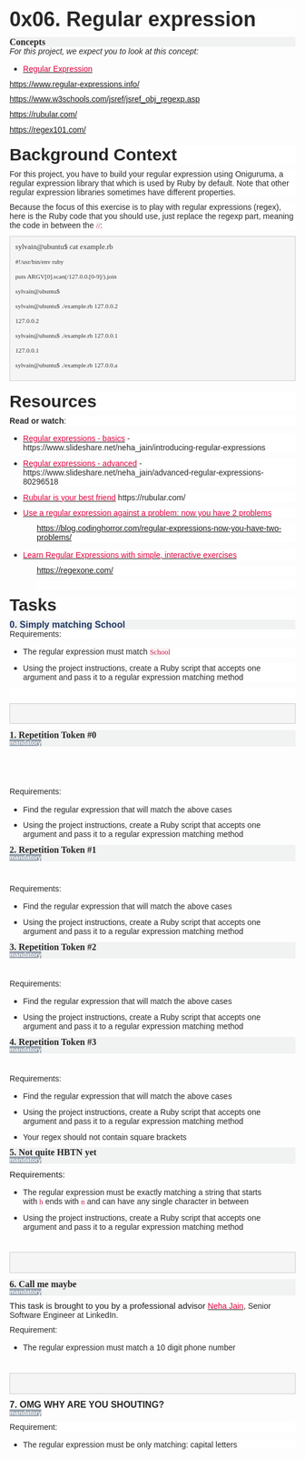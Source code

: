 <h1 style='margin-right:0cm;margin-left:0cm;font-size:15px;font-family:"Calibri",sans-serif;margin-top:0cm;margin-bottom:7.5pt;line-height:normal;background:#FEFEFE;'><span style='font-size:36px;font-family:"Arial",sans-serif;color:#292728;'>0x06. Regular expression</span></h1>
<h3 style='margin-top:0cm;margin-right:0cm;margin-bottom:0cm;margin-left:0cm;line-height:107%;font-size:16px;font-family:"Calibri Light",sans-serif;color:#1F3763;font-weight:normal;background:#F1F2F2;'><strong><span style='font-family:"inherit",serif;color:#292728;'>Concepts</span></strong></h3>
<p style='margin-right:0cm;margin-left:0cm;font-size:15px;font-family:"Calibri",sans-serif;margin-top:0cm;margin-bottom:7.5pt;line-height:107%;'><em><span style='font-size:14px;font-family:"Arial",sans-serif;color:#292728;'>For this project, we expect you to look at this concept:</span></em></p>
<ul style="margin-bottom:0cm;" type="disc">
    <li style='margin-top:0cm;margin-right:0cm;margin-bottom:8.0pt;margin-left:0cm;line-height:normal;font-size:15px;font-family:"Calibri",sans-serif;color:#292728;'><span style='font-size:14px;font-family:"Arial",sans-serif;'><a href="https://intranet.hbtn.io/concepts/29"><span style="color:#E0003C;text-decoration:none;">Regular Expression</span></a></span></li>
</ul>
<p style='margin-right:0cm;margin-left:0cm;font-size:15px;font-family:"Calibri",sans-serif;margin-top:0cm;margin-bottom:8.0pt;line-height:normal;'><span style='font-size:14px;font-family:"Arial",sans-serif;color:#292728;'><a href="https://www.regular-expressions.info/">https://www.regular-expressions.info/</a></span></p>
<p style='margin-right:0cm;margin-left:0cm;font-size:15px;font-family:"Calibri",sans-serif;margin-top:0cm;margin-bottom:8.0pt;line-height:normal;'><span style='font-size:14px;font-family:"Arial",sans-serif;color:#292728;'><a href="https://www.w3schools.com/jsref/jsref_obj_regexp.asp">https://www.w3schools.com/jsref/jsref_obj_regexp.asp</a></span></p>
<p style='margin-right:0cm;margin-left:0cm;font-size:15px;font-family:"Calibri",sans-serif;margin-top:0cm;margin-bottom:8.0pt;line-height:normal;'><span style='font-size:14px;font-family:"Arial",sans-serif;color:#292728;'><a href="https://rubular.com/">https://rubular.com/</a></span></p>
<p style='margin-right:0cm;margin-left:0cm;font-size:15px;font-family:"Calibri",sans-serif;margin-top:0cm;margin-bottom:8.0pt;line-height:normal;'><span style='font-size:14px;font-family:"Arial",sans-serif;color:#292728;'><a href="https://regex101.com/">https://regex101.com/</a></span></p>
<h2 style='margin-top:15.0pt;margin-right:0cm;margin-bottom:7.5pt;margin-left:0cm;line-height:107%;font-size:17px;font-family:"Calibri Light",sans-serif;color:#2F5496;font-weight:normal;background:white;'><strong><span style='font-size:30px;line-height:107%;font-family:"Arial",sans-serif;color:#292728;'>Background Context</span></strong></h2>
<p style='margin-right:0cm;margin-left:0cm;font-size:15px;font-family:"Calibri",sans-serif;margin-top:0cm;margin-bottom:7.5pt;line-height:107%;background:white; border-box;font-variant-ligatures: normal;font-variant-caps: normal;orphans: 2;text-align:start;widows: 2;-webkit-text-stroke-width: 0px;text-decoration-thickness: initial;text-decoration-style: initial;text-decoration-color: initial;word-spacing:0px;'><span style='font-size:14px;font-family:"Arial",sans-serif;color:#292728;'>For this project, you have to build your regular expression using Oniguruma, a regular expression library that which is used by Ruby by default. Note that other regular expression libraries sometimes have different properties.</span></p>
<p style='margin-right:0cm;margin-left:0cm;font-size:15px;font-family:"Calibri",sans-serif;margin-top:0cm;margin-bottom:7.5pt;line-height:107%;background:white; border-box;font-variant-ligatures: normal;font-variant-caps: normal;orphans: 2;text-align:start;widows: 2;-webkit-text-stroke-width: 0px;text-decoration-thickness: initial;text-decoration-style: initial;text-decoration-color: initial;word-spacing:0px;'><span style='font-size:14px;font-family:"Arial",sans-serif;color:#292728;'>Because the focus of this exercise is to play with regular expressions (regex), here is the Ruby code that you should use, just replace the regexp part, meaning the code in between the&nbsp;</span><code style='font-family:"Courier New"; border-box;border-radius: 4px;'><span style="font-size:13px;font-family:Consolas;color:#C7254E;background:#F9F2F4;">//</span></code><span style='font-size:14px;font-family:"Arial",sans-serif;color:#292728;'>:</span></p>
<div style='margin-top:0cm;margin-right:0cm;margin-bottom:8.0pt;margin-left:0cm;line-height:107%;font-size:15px;font-family:"Calibri",sans-serif;border:solid #CCCCCC 1.0pt;padding:7.0pt 7.0pt 7.0pt 7.0pt;background:whitesmoke;'>
    <pre style='margin:0cm;font-size:13px;font-family:"Courier New";margin-bottom:7.5pt;background:whitesmoke;border:none;padding:0cm; border-box;overflow-wrap: break-word;border-radius: 4px;font-variant-ligatures: normal;font-variant-caps: normal;orphans: 2;text-align:start;widows: 2;-webkit-text-stroke-width: 0px;text-decoration-thickness: initial;text-decoration-style: initial;text-decoration-color: initial;overflow:auto;word-spacing:0px;'><code style='font-family:"Courier New"; border-box;font-size:inherit;color:inherit;border-radius: 0px;white-space:pre-wrap;'><span style="font-family:Consolas;color:#333333;">sylvain@ubuntu$ cat example.rb</span></code></pre>
    <pre style='margin:0cm;font-size:13px;font-family:"Courier New";margin-bottom:7.5pt;background:whitesmoke;border:none;padding:0cm;'><code style='font-family:"Courier New";'><span style="font-family:Consolas;color:#333333;">#!/usr/bin/env ruby</span></code></pre>
    <pre style='margin:0cm;font-size:13px;font-family:"Courier New";margin-bottom:7.5pt;background:whitesmoke;border:none;padding:0cm;'><code style='font-family:"Courier New";'><span style="font-family:Consolas;color:#333333;">puts ARGV[0].scan(/127.0.0.[0-9]/).join</span></code></pre>
    <pre style='margin:0cm;font-size:13px;font-family:"Courier New";margin-bottom:7.5pt;background:whitesmoke;border:none;padding:0cm;'><code style='font-family:"Courier New";'><span style="font-family:Consolas;color:#333333;">sylvain@ubuntu$</span></code></pre>
    <pre style='margin:0cm;font-size:13px;font-family:"Courier New";margin-bottom:7.5pt;background:whitesmoke;border:none;padding:0cm;'><code style='font-family:"Courier New";'><span style="font-family:Consolas;color:#333333;">sylvain@ubuntu$ ./example.rb 127.0.0.2</span></code></pre>
    <pre style='margin:0cm;font-size:13px;font-family:"Courier New";margin-bottom:7.5pt;background:whitesmoke;border:none;padding:0cm;'><code style='font-family:"Courier New";'><span style="font-family:Consolas;color:#333333;">127.0.0.2</span></code></pre>
    <pre style='margin:0cm;font-size:13px;font-family:"Courier New";margin-bottom:7.5pt;background:whitesmoke;border:none;padding:0cm;'><code style='font-family:"Courier New";'><span style="font-family:Consolas;color:#333333;">sylvain@ubuntu$ ./example.rb 127.0.0.1</span></code></pre>
    <pre style='margin:0cm;font-size:13px;font-family:"Courier New";margin-bottom:7.5pt;background:whitesmoke;border:none;padding:0cm;'><code style='font-family:"Courier New";'><span style="font-family:Consolas;color:#333333;">127.0.0.1</span></code></pre>
    <pre style='margin:0cm;font-size:13px;font-family:"Courier New";margin-bottom:7.5pt;background:whitesmoke;border:none;padding:0cm;'><code style='font-family:"Courier New";'><span style="font-family:Consolas;color:#333333;">sylvain@ubuntu$ ./example.rb 127.0.0.a</span></code></pre>
</div>
<h2 style='margin-top:15.0pt;margin-right:0cm;margin-bottom:7.5pt;margin-left:0cm;line-height:107%;font-size:17px;font-family:"Calibri Light",sans-serif;color:#2F5496;font-weight:normal;background:white;'><strong><span style='font-size:30px;line-height:107%;font-family:"Arial",sans-serif;color:#292728;'>Resources</span></strong></h2>
<p style='margin-right:0cm;margin-left:0cm;font-size:15px;font-family:"Calibri",sans-serif;margin-top:0cm;margin-bottom:7.5pt;line-height:107%;background:white; border-box;font-variant-ligatures: normal;font-variant-caps: normal;orphans: 2;text-align:start;widows: 2;-webkit-text-stroke-width: 0px;text-decoration-thickness: initial;text-decoration-style: initial;text-decoration-color: initial;word-spacing:0px;'><strong><span style='font-size:14px;font-family:"Arial",sans-serif;color:#292728;'>Read or watch</span></strong><span style='font-size:14px;font-family:"Arial",sans-serif;color:#292728;'>:</span></p>
<ul style="margin-bottom:0cm; border-box;font-variant-ligatures: normal;font-variant-caps: normal;orphans: 2;text-align:start;widows: 2;-webkit-text-stroke-width: 0px;text-decoration-thickness: initial;text-decoration-style: initial;text-decoration-color: initial;word-spacing:0px;" type="disc">
    <li style='margin-top:0cm;margin-right:0cm;margin-bottom:8.0pt;margin-left:0cm;line-height:normal;font-size:15px;font-family:"Calibri",sans-serif;color:#292728;background:white;'><span style='font-size:14px;font-family:"Arial",sans-serif;'><a href="https://intranet.hbtn.io/rltoken/SJ2eQ7V2iQlCgLc-L96zWg" target="_blank" title="Regular expressions - basics"><span style="color:#E0003C;text-decoration:     none;">Regular expressions - basics</span></a></span><span style='font-size:14px;font-family:"Arial",sans-serif;'>&nbsp;- https://www.slideshare.net/neha_jain/introducing-regular-expressions</span></li>
    <li style='margin-top:0cm;margin-right:0cm;margin-bottom:8.0pt;margin-left:0cm;line-height:normal;font-size:15px;font-family:"Calibri",sans-serif;color:#292728;background:white;'><span style='font-size:14px;font-family:"Arial",sans-serif;'><a href="https://intranet.hbtn.io/rltoken/qyjWL-J1_qUaZGR690gH1Q" target="_blank" title="Regular expressions - advanced"><span style="color:#E0003C;text-decoration:     none;">Regular expressions - advanced</span></a></span><span style='font-size:14px;font-family:"Arial",sans-serif;'>&nbsp;- https://www.slideshare.net/neha_jain/advanced-regular-expressions-80296518</span></li>
    <li style='margin-top:0cm;margin-right:0cm;margin-bottom:8.0pt;margin-left:0cm;line-height:normal;font-size:15px;font-family:"Calibri",sans-serif;color:#292728;background:white;'><span style='font-size:14px;font-family:"Arial",sans-serif;'><a href="https://intranet.hbtn.io/rltoken/WCjn8NgohbQ5NGXEObWZvQ" target="_blank" title="Rubular is your best friend"><span style="color:#E0003C;text-decoration:     none;">Rubular is your best friend</span></a></span><span style='font-size:14px;font-family:"Arial",sans-serif;'>&nbsp;https://rubular.com/</span></li>
    <li style='margin-top:0cm;margin-right:0cm;margin-bottom:8.0pt;margin-left:0cm;line-height:normal;font-size:15px;font-family:"Calibri",sans-serif;color:#292728;background:white;'><span style='font-size:14px;font-family:"Arial",sans-serif;'><a href="https://intranet.hbtn.io/rltoken/Zfvv_ydOCvJ_YaBB6eDqVw" target="_blank" title="Use a regular expression against a problem: now you have 2 problems"><span style="color:#E0003C;text-decoration:none;">Use a regular expression against a problem: now you have 2 problems</span></a></span></li>
</ul>
<p style='margin-right:0cm;margin-left:36.0pt;font-size:15px;font-family:"Calibri",sans-serif;margin-top:0cm;margin-bottom:8.0pt;line-height:normal;background:white;'><span style='font-size:14px;font-family:"Arial",sans-serif;color:#292728;'><a href="https://blog.codinghorror.com/regular-expressions-now-you-have-two-problems/">https://blog.codinghorror.com/regular-expressions-now-you-have-two-problems/</a></span></p>
<ul style="margin-bottom:0cm;" type="disc">
    <li style='margin-top:0cm;margin-right:0cm;margin-bottom:8.0pt;margin-left:0cm;line-height:normal;font-size:15px;font-family:"Calibri",sans-serif;color:#292728;background:white;'><span style='font-size:14px;font-family:"Arial",sans-serif;'><a href="https://intranet.hbtn.io/rltoken/Y-OVGcJ5cskdXWIBowiE_A" target="_blank" title="Learn Regular Expressions with simple, interactive exercises"><span style="color:#E0003C;text-decoration:     none;">Learn Regular Expressions with simple, interactive exercises</span></a></span></li>
</ul>
<p style='margin-right:0cm;margin-left:36.0pt;font-size:15px;font-family:"Calibri",sans-serif;margin-top:0cm;margin-bottom:8.0pt;line-height:normal;background:white;'><span style='font-size:14px;font-family:"Arial",sans-serif;color:#292728;'><a href="https://regexone.com/">https://regexone.com/</a></span></p>
<p style='margin-right:0cm;margin-left:36.0pt;font-size:15px;font-family:"Calibri",sans-serif;margin-top:0cm;margin-bottom:8.0pt;line-height:normal;background:white;'><span style='font-size:14px;font-family:"Arial",sans-serif;color:#292728;'>&nbsp;</span></p>
<h2 style='margin-top:2.0pt;margin-right:0cm;margin-bottom:7.5pt;margin-left:0cm;line-height:107%;font-size:17px;font-family:"Calibri Light",sans-serif;color:#2F5496;font-weight:normal;background:#FEFEFE;'><strong><span style='font-size:30px;line-height:107%;font-family:"Arial",sans-serif;color:#292728;'>Tasks</span></strong></h2>
<h3 style='margin-top:0cm;margin-right:0cm;margin-bottom:0cm;margin-left:0cm;line-height:107%;font-size:16px;font-family:"Calibri Light",sans-serif;color:#1F3763;font-weight:normal;background:#F1F2F2;'><strong><span data-id="4427" id="user_id">0. Simply matching School</span></strong></h3>
<p style='margin-right:0cm;margin-left:0cm;font-size:15px;font-family:"Calibri",sans-serif;margin-top:0cm;margin-bottom:7.5pt;line-height:normal;background:white;'><span style='font-size:14px;font-family:"Arial",sans-serif;color:#292728;'>Requirements:</span></p>
<ul style="margin-bottom:0cm;" type="disc">
    <li style='margin-top:0cm;margin-right:0cm;margin-bottom:8.0pt;margin-left:0cm;line-height:normal;font-size:15px;font-family:"Calibri",sans-serif;color:#292728;background:white;'><span style='font-size:14px;font-family:     "Arial",sans-serif;'>The regular expression must match&nbsp;</span><span style="font-size:13px;font-family:Consolas;color:#C7254E;background:#F9F2F4;">School</span></li>
    <li style='margin-top:0cm;margin-right:0cm;margin-bottom:8.0pt;margin-left:0cm;line-height:normal;font-size:15px;font-family:"Calibri",sans-serif;color:#292728;background:white;'><span style='font-size:14px;font-family:     "Arial",sans-serif;'>Using the project instructions, create a Ruby script that accepts one argument and pass it to a regular expression matching method</span></li>
</ul>
<p style='margin-right:0cm;margin-left:0cm;font-size:15px;font-family:"Calibri",sans-serif;margin-top:0cm;margin-bottom:7.5pt;line-height:normal;background:white;'><br></p>
<div style='margin-top:0cm;margin-right:0cm;margin-bottom:8.0pt;margin-left:0cm;line-height:107%;font-size:15px;font-family:"Calibri",sans-serif;border:solid #CCCCCC 1.0pt;padding:7.0pt 7.0pt 7.0pt 7.0pt;background:whitesmoke;'><br></div>
<h3 style='margin-top:0cm;margin-right:0cm;margin-bottom:0cm;margin-left:0cm;line-height:107%;font-size:16px;font-family:"Calibri Light",sans-serif;color:#1F3763;font-weight:normal;background:#F1F2F2;'><strong><span style='font-family:"inherit",serif;color:#292728;'>1. Repetition Token #0</span></strong></h3>
<p style='margin-right:0cm;margin-left:0cm;font-size:15px;font-family:"Calibri",sans-serif;margin-top:0cm;margin-bottom:8.0pt;line-height:107%;background:#F1F2F2;'><strong><span style='font-size:11px;line-height:107%;font-family:"Arial",sans-serif;color:white;background:#98A3AE;'><span style=" border-box;border-radius: 0.25em;">mandatory</span></span></strong></p>
<p style='margin-right:0cm;margin-left:0cm;font-size:15px;font-family:"Calibri",sans-serif;margin-top:0cm;margin-bottom:7.5pt;line-height:107%;'>&nbsp;</p>
<p><br></p>
<p style='margin-right:0cm;margin-left:0cm;font-size:15px;font-family:"Calibri",sans-serif;margin-top:0cm;margin-bottom:7.5pt;line-height:107%;'><span style='font-size:14px;font-family:"Arial",sans-serif;color:#292728;'>Requirements:</span></p>
<ul style="margin-bottom:0cm;" type="disc">
    <li style='margin-top:0cm;margin-right:0cm;margin-bottom:8.0pt;margin-left:0cm;line-height:normal;font-size:15px;font-family:"Calibri",sans-serif;color:#292728;'><span style='font-size:14px;font-family:"Arial",sans-serif;'>Find the regular expression that will match the above cases</span></li>
    <li style='margin-top:0cm;margin-right:0cm;margin-bottom:8.0pt;margin-left:0cm;line-height:normal;font-size:15px;font-family:"Calibri",sans-serif;color:#292728;'><span style='font-size:14px;font-family:"Arial",sans-serif;'>Using the project instructions, create a Ruby script that accepts one argument and pass it to a regular expression matching method</span></li>
</ul>
<h3 style='margin-top:0cm;margin-right:0cm;margin-bottom:0cm;margin-left:0cm;line-height:107%;font-size:16px;font-family:"Calibri Light",sans-serif;color:#1F3763;font-weight:normal;background:#F1F2F2;'><strong><span style='font-family:"inherit",serif;color:#292728;'>2. Repetition Token #1</span></strong></h3>
<p style='margin-right:0cm;margin-left:0cm;font-size:15px;font-family:"Calibri",sans-serif;margin-top:0cm;margin-bottom:8.0pt;line-height:107%;background:#F1F2F2;'><strong><span style='font-size:11px;line-height:107%;font-family:"Arial",sans-serif;color:white;background:#98A3AE;'><span style=" border-box;border-radius: 0.25em;">mandatory</span></span></strong></p>
<p style='margin-right:0cm;margin-left:0cm;font-size:15px;font-family:"Calibri",sans-serif;margin-top:0cm;margin-bottom:7.5pt;line-height:107%;'>&nbsp;</p>
<p><span data-id="4427" id="user_id"></span></p>
<p style='margin-right:0cm;margin-left:0cm;font-size:15px;font-family:"Calibri",sans-serif;margin-top:0cm;margin-bottom:7.5pt;line-height:107%;'><span style='font-size:14px;font-family:"Arial",sans-serif;color:#292728;'>Requirements:</span></p>
<ul style="margin-bottom:0cm;" type="disc">
    <li style='margin-top:0cm;margin-right:0cm;margin-bottom:8.0pt;margin-left:0cm;line-height:normal;font-size:15px;font-family:"Calibri",sans-serif;color:#292728;'><span style='font-size:14px;font-family:"Arial",sans-serif;'>Find the regular expression that will match the above cases</span></li>
    <li style='margin-top:0cm;margin-right:0cm;margin-bottom:8.0pt;margin-left:0cm;line-height:normal;font-size:15px;font-family:"Calibri",sans-serif;color:#292728;'><span style='font-size:14px;font-family:"Arial",sans-serif;'>Using the project instructions, create a Ruby script that accepts one argument and pass it to a regular expression matching method</span></li>
</ul>
<h3 style='margin-top:0cm;margin-right:0cm;margin-bottom:0cm;margin-left:0cm;line-height:107%;font-size:16px;font-family:"Calibri Light",sans-serif;color:#1F3763;font-weight:normal;background:#F1F2F2;'><strong><span style='font-family:"inherit",serif;color:#292728;'>3. Repetition Token #2</span></strong></h3>
<p style='margin-right:0cm;margin-left:0cm;font-size:15px;font-family:"Calibri",sans-serif;margin-top:0cm;margin-bottom:8.0pt;line-height:107%;background:#F1F2F2;'><strong><span style='font-size:11px;line-height:107%;font-family:"Arial",sans-serif;color:white;background:#98A3AE;'><span style=" border-box;border-radius: 0.25em;">mandatory</span></span></strong></p>
<p style='margin-right:0cm;margin-left:0cm;font-size:15px;font-family:"Calibri",sans-serif;margin-top:0cm;margin-bottom:7.5pt;line-height:107%;'>&nbsp;</p><span data-id="4427" id="user_id">
    <p style='margin-right:0cm;margin-left:0cm;font-size:15px;font-family:"Calibri",sans-serif;margin-top:0cm;margin-bottom:7.5pt;line-height:107%;'><span style='font-size:14px;font-family:"Arial",sans-serif;color:#292728;'>Requirements:</span></p>
    <ul style="margin-bottom:0cm;" type="disc">
        <li style='margin-top:0cm;margin-right:0cm;margin-bottom:8.0pt;margin-left:0cm;line-height:normal;font-size:15px;font-family:"Calibri",sans-serif;color:#292728;'><span style='font-size:14px;font-family:"Arial",sans-serif;'>Find the regular expression that will match the above cases</span></li>
        <li style='margin-top:0cm;margin-right:0cm;margin-bottom:8.0pt;margin-left:0cm;line-height:normal;font-size:15px;font-family:"Calibri",sans-serif;color:#292728;'><span style='font-size:14px;font-family:"Arial",sans-serif;'>Using the project instructions, create a Ruby script that accepts one argument and pass it to a regular expression matching method</span></li>
    </ul>
    <h3 style='margin-top:0cm;margin-right:0cm;margin-bottom:0cm;margin-left:0cm;line-height:107%;font-size:16px;font-family:"Calibri Light",sans-serif;color:#1F3763;font-weight:normal;background:#F1F2F2;'><strong><span style='font-family:"inherit",serif;color:#292728;'>4. Repetition Token #3</span></strong></h3>
    <p style='margin-right:0cm;margin-left:0cm;font-size:15px;font-family:"Calibri",sans-serif;margin-top:0cm;margin-bottom:8.0pt;line-height:107%;background:#F1F2F2;'><strong><span style='font-size:11px;line-height:107%;font-family:"Arial",sans-serif;color:white;background:#98A3AE;'><span style=" border-box;border-radius: 0.25em;">mandatory</span></span></strong></p>
    <p style='margin-right:0cm;margin-left:0cm;font-size:15px;font-family:"Calibri",sans-serif;margin-top:0cm;margin-bottom:7.5pt;line-height:107%;'>&nbsp;</p><span data-id="4427" id="user_id">
        <p style='margin-right:0cm;margin-left:0cm;font-size:15px;font-family:"Calibri",sans-serif;margin-top:0cm;margin-bottom:7.5pt;line-height:107%;'><span style='font-size:14px;font-family:"Arial",sans-serif;color:#292728;'>Requirements:</span></p>
        <ul style="margin-bottom:0cm;" type="disc">
            <li style='margin-top:0cm;margin-right:0cm;margin-bottom:8.0pt;margin-left:0cm;line-height:normal;font-size:15px;font-family:"Calibri",sans-serif;color:#292728;'><span style='font-size:14px;font-family:"Arial",sans-serif;'>Find the regular expression that will match the above cases</span></li>
            <li style='margin-top:0cm;margin-right:0cm;margin-bottom:8.0pt;margin-left:0cm;line-height:normal;font-size:15px;font-family:"Calibri",sans-serif;color:#292728;'><span style='font-size:14px;font-family:"Arial",sans-serif;'>Using the project instructions, create a Ruby script that accepts one argument and pass it to a regular expression matching method</span></li>
            <li style='margin-top:0cm;margin-right:0cm;margin-bottom:8.0pt;margin-left:0cm;line-height:normal;font-size:15px;font-family:"Calibri",sans-serif;color:#292728;'><span style='font-size:14px;font-family:"Arial",sans-serif;'>Your regex should not contain square brackets</span></li>
        </ul>
        <h3 style='margin-top:0cm;margin-right:0cm;margin-bottom:0cm;margin-left:0cm;line-height:107%;font-size:16px;font-family:"Calibri Light",sans-serif;color:#1F3763;font-weight:normal;background:#F1F2F2;'><strong><span style='font-family:"inherit",serif;color:#292728;'>5. Not quite HBTN yet</span></strong></h3>
        <p style='margin-right:0cm;margin-left:0cm;font-size:15px;font-family:"Calibri",sans-serif;margin-top:0cm;margin-bottom:8.0pt;line-height:107%;background:#F1F2F2;'><strong><span style='font-size:11px;line-height:107%;font-family:"Arial",sans-serif;color:white;background:#98A3AE;'><span style=" border-box;border-radius: 0.25em;">mandatory</span></span></strong></p>
        <p style='margin-right:0cm;margin-left:0cm;font-size:15px;font-family:"Calibri",sans-serif;margin-top:0cm;margin-bottom:7.5pt;line-height:107%;'><span data-id="4427" id="user_id">Requirements:</span></p>
        <ul style="margin-bottom:0cm;" type="disc">
            <li style='margin-top:0cm;margin-right:0cm;margin-bottom:8.0pt;margin-left:0cm;line-height:normal;font-size:15px;font-family:"Calibri",sans-serif;color:#292728;'><span style='font-size:14px;font-family:"Arial",sans-serif;'>The regular expression must be exactly matching a string that starts with&nbsp;</span><code style='font-family:"Courier New"; border-box;border-radius: 4px;'><span style="font-size:13px;font-family:Consolas;color:#C7254E;background:#F9F2F4;">h</span></code><span style='font-size:14px;font-family:"Arial",sans-serif;'>&nbsp;ends with&nbsp;</span><code style='font-family:"Courier New"; border-box;border-radius: 4px;'><span style="font-size:13px;font-family:Consolas;color:#C7254E;background:#F9F2F4;">n</span></code><span style='font-size:14px;font-family:"Arial",sans-serif;'>&nbsp;and can have any single character in between</span></li>
            <li style='margin-top:0cm;margin-right:0cm;margin-bottom:8.0pt;margin-left:0cm;line-height:normal;font-size:15px;font-family:"Calibri",sans-serif;color:#292728;'><span style='font-size:14px;font-family:"Arial",sans-serif;'>Using the project instructions, create a Ruby script that accepts one argument and pass it to a regular expression matching method</span></li>
        </ul>
        <p style='margin-right:0cm;margin-left:0cm;font-size:15px;font-family:"Calibri",sans-serif;margin-top:0cm;margin-bottom:7.5pt;line-height:107%;'><br></p>
        <div style='margin-top:0cm;margin-right:0cm;margin-bottom:8.0pt;margin-left:0cm;line-height:107%;font-size:15px;font-family:"Calibri",sans-serif;border:solid #CCCCCC 1.0pt;padding:7.0pt 7.0pt 7.0pt 7.0pt;background:whitesmoke;'><br></div>
        <h3 style='margin-top:0cm;margin-right:0cm;margin-bottom:0cm;margin-left:0cm;line-height:107%;font-size:16px;font-family:"Calibri Light",sans-serif;color:#1F3763;font-weight:normal;background:#F1F2F2;'><strong><span style='font-family:"inherit",serif;color:#292728;'>6. Call me maybe</span></strong></h3>
        <p style='margin-right:0cm;margin-left:0cm;font-size:15px;font-family:"Calibri",sans-serif;margin-top:0cm;margin-bottom:8.0pt;line-height:107%;background:#F1F2F2;'><strong><span style='font-size:11px;line-height:107%;font-family:"Arial",sans-serif;color:white;background:#98A3AE;'><span style=" border-box;border-radius: 0.25em;">mandatory</span></span></strong></p>
        <p style='margin-right:0cm;margin-left:0cm;font-size:15px;font-family:"Calibri",sans-serif;margin-top:0cm;margin-bottom:7.5pt;line-height:107%;'><span data-id="4427" id="user_id">This task is brought to you by a professional advisor&nbsp;</span><span style='font-size:14px;font-family:"Arial",sans-serif;color:#292728;'><a href="https://intranet.hbtn.io/rltoken/V4rEpseJEPRMMnfaZPbkgw" target="_blank" title="Neha Jain"><span style="color:#E0003C;text-decoration:none;">Neha Jain</span></a></span><span style='font-size:14px;font-family:"Arial",sans-serif;color:#292728;'>, Senior Software Engineer at LinkedIn.</span></p>
        <p style='margin-right:0cm;margin-left:0cm;font-size:15px;font-family:"Calibri",sans-serif;margin-top:0cm;margin-bottom:7.5pt;line-height:107%;'><span style='font-size:14px;font-family:"Arial",sans-serif;color:#292728;'>Requirement:</span></p>
        <ul style="margin-bottom:0cm;" type="disc">
            <li style='margin-top:0cm;margin-right:0cm;margin-bottom:8.0pt;margin-left:0cm;line-height:normal;font-size:15px;font-family:"Calibri",sans-serif;color:#292728;'><span style='font-size:14px;font-family:"Arial",sans-serif;'>The regular expression must match a 10 digit phone number</span></li>
        </ul>
        <p style='margin-right:0cm;margin-left:0cm;font-size:15px;font-family:"Calibri",sans-serif;margin-top:0cm;margin-bottom:7.5pt;line-height:107%;'><br></p>
        <div style='margin-top:0cm;margin-right:0cm;margin-bottom:8.0pt;margin-left:0cm;line-height:107%;font-size:15px;font-family:"Calibri",sans-serif;border:solid #CCCCCC 1.0pt;padding:7.0pt 7.0pt 7.0pt 7.0pt;background:whitesmoke;'><br></div>
        <h3 style='margin-top:0cm;margin-right:0cm;margin-bottom:0cm;margin-left:0cm;line-height:107%;font-size:16px;font-family:"Calibri Light",sans-serif;color:#1F3763;font-weight:normal;'><strong><span style='font-family:"Arial",sans-serif;color:#292728;'>7. OMG WHY ARE YOU SHOUTING?</span></strong></h3>
        <p style='margin-right:0cm;margin-left:0cm;font-size:15px;font-family:"Calibri",sans-serif;margin-top:0cm;margin-bottom:8.0pt;line-height:107%;'><strong><span style='font-size:11px;line-height:107%;font-family:"Arial",sans-serif;color:white;background:#98A3AE;'><span style=" border-box;border-radius: 0.25em;">mandatory</span></span></strong></p>
        <p style='margin-right:0cm;margin-left:0cm;font-size:15px;font-family:"Calibri",sans-serif;margin-top:0cm;margin-bottom:7.5pt;line-height:normal;background:white;'><span style='font-size:14px;font-family:"Arial",sans-serif;color:#292728;'>Requirement:</span></p>
        <ul style="margin-bottom:0cm;" type="disc">
            <li style='margin-top:0cm;margin-right:0cm;margin-bottom:8.0pt;margin-left:0cm;line-height:normal;font-size:15px;font-family:"Calibri",sans-serif;color:#292728;background:white;'><span style='font-size:14px;font-family:     "Arial",sans-serif;'>The regular expression must be only matching: capital letters</span></li>
        </ul>
    </span>
</span>
<p></p>
<p><br></p>
